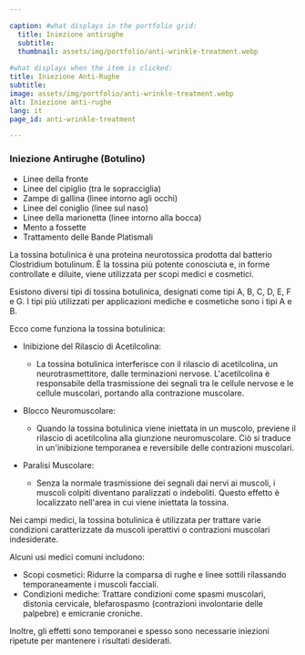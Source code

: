 ```yaml
---

caption: #what displays in the portfolio grid:
  title: Iniezione antirughe
  subtitle: 
  thumbnail: assets/img/portfolio/anti-wrinkle-treatment.webp
  
#what displays when the item is clicked:
title: Iniezione Anti-Rughe
subtitle: 
image: assets/img/portfolio/anti-wrinkle-treatment.webp
alt: Iniezione anti-rughe
lang: it
page_id: anti-wrinkle-treatment

---
```

### Iniezione Antirughe (Botulino)
- Linee della fronte
- Linee del cipiglio (tra le sopracciglia)
- Zampe di gallina (linee intorno agli occhi)
- Linee del coniglio (linee sul naso)
- Linee della marionetta (linee intorno alla bocca)
- Mento a fossette
- Trattamento delle Bande Platismali

La tossina botulinica è una proteina neurotossica prodotta dal batterio Clostridium botulinum. È la tossina più potente conosciuta e, in forme controllate e diluite, viene utilizzata per scopi medici e cosmetici.

Esistono diversi tipi di tossina botulinica, designati come tipi A, B, C, D, E, F e G. I tipi più utilizzati per applicazioni mediche e cosmetiche sono i tipi A e B.

Ecco come funziona la tossina botulinica:
- Inibizione del Rilascio di Acetilcolina:
  - La tossina botulinica interferisce con il rilascio di acetilcolina, un neurotrasmettitore, dalle terminazioni nervose. L'acetilcolina è responsabile della trasmissione dei segnali tra le cellule nervose e le cellule muscolari, portando alla contrazione muscolare.

- Blocco Neuromuscolare:
  - Quando la tossina botulinica viene iniettata in un muscolo, previene il rilascio di acetilcolina alla giunzione neuromuscolare. Ciò si traduce in un'inibizione temporanea e reversibile delle contrazioni muscolari.

- Paralisi Muscolare:
  - Senza la normale trasmissione dei segnali dai nervi ai muscoli, i muscoli colpiti diventano paralizzati o indeboliti. Questo effetto è localizzato nell'area in cui viene iniettata la tossina.

Nei campi medici, la tossina botulinica è utilizzata per trattare varie condizioni caratterizzate da muscoli iperattivi o contrazioni muscolari indesiderate.

Alcuni usi medici comuni includono:
- Scopi cosmetici: Ridurre la comparsa di rughe e linee sottili rilassando temporaneamente i muscoli facciali.
- Condizioni mediche: Trattare condizioni come spasmi muscolari, distonia cervicale, blefarospasmo (contrazioni involontarie delle palpebre) e emicranie croniche.

Inoltre, gli effetti sono temporanei e spesso sono necessarie iniezioni ripetute per mantenere i risultati desiderati.